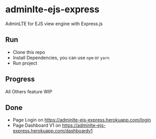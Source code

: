 # adminlte-ejs-express

AdminLTE for EJS view engine with Express.js

## Run

- Clone this repo
- Install Dependencies, you can use `npm` or `yarn`
- Run project

## Progress

All Others feature WIP

## Done

- Page Login on https://adminlte-ejs-express.herokuapp.com/login
- Page Dashboard V1 on https://adminlte-ejs-express.herokuapp.com/dashboardv1
